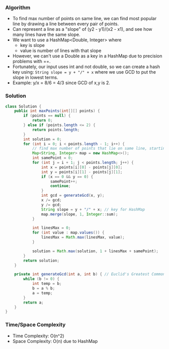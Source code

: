 ### Algorithm

- To find max number of points on same line, we can find most popular line by drawing a line between every pair of points.
- Can represent a line as a "slope" of (y2 - y1)/(x2 - x1), and see how many lines have the same slope.
- We want to use a HashMap<Double, Integer> where
    - key is slope
    - value is number of lines with that slope
- However, we can't use a Double as a key in a HashMap due to precision problems with ==.
- Fortunately, our input uses int and not double, so we can create a hash key using: `String slope = y + "/" + x` where we use GCD to put the slope in lowest terms.
- Example: y/x = 8/6 = 4/3 since GCD of x,y is 2.

### Solution

```java
class Solution {
    public int maxPoints(int[][] points) {
        if (points == null) {
            return 0;
        } else if (points.length <= 2) {
            return points.length;
        }
        int solution = 0;
        for (int i = 0; i < points.length - 1; i++) {
            // find max number of points that lie on same line, starting at points[i]
            Map<String, Integer> map = new HashMap<>();
            int samePoint = 0;
            for (int j = i + 1; j < points.length; j++) {
                int x = points[i][0] - points[j][0];
                int y = points[i][1] - points[j][1];
                if (x == 0 && y == 0) {
                    samePoint++;
                    continue;
                }
                int gcd = generateGcd(x, y);
                x /= gcd;
                y /= gcd;
                String slope = y + "/" + x; // key for HashMap
                map.merge(slope, 1, Integer::sum);
            }

            int linesMax = 0;
            for (int value : map.values()) {
                linesMax = Math.max(linesMax, value);
            }

            solution = Math.max(solution, 1 + linesMax + samePoint);
        }
        return solution;
    }

    private int generateGcd(int a, int b) { // Euclid's Greatest Common Divisor (GCD) Algorithm
        while (b != 0) {
            int temp = b;
            b = a % b;
            a = temp;
        }
        return a;
    }
}
```

### Time/Space Complexity

-  Time Complexity: O(n^2)
- Space Complexity: O(n) due to HashMap
